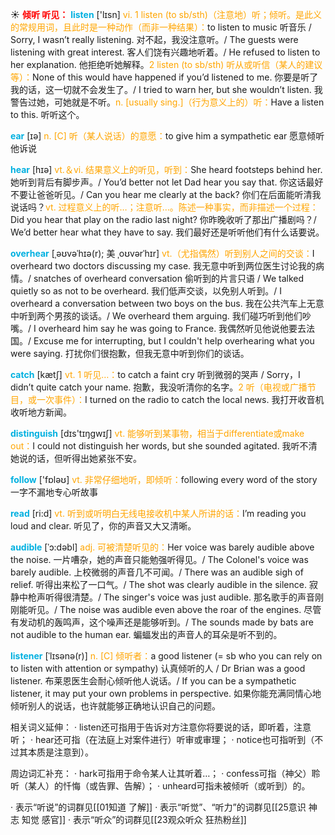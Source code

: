 ☀ <font color="red">**倾听 听见：**</font>
<font color="sky blue">**listen**</font> ['lɪsn] 
<font color="orange">vi. 1 listen (to sb/sth)（注意地）听；倾听。是此义的常规用词，且此时是一种动作（而非一种结果）：</font>to listen to music 听音乐 / Sorry, I wasn’t really listening. 对不起，我没注意听。/ The guests were listening with great interest. 客人们饶有兴趣地听着。/ He refused to listen to her explanation. 他拒绝听她解释。<font color="orange">2 listen (to sb/sth) 听从或听信（某人的建议等）：</font>None of this would have happened if you’d listened to me. 你要是听了我的话，这一切就不会发生了。/ I tried to warn her, but she wouldn’t listen. 我警告过她，可她就是不听。<font color="orange">n. [usually sing.]（行为意义上的）听：</font>Have a listen to this. 听听这个。

<font color="sky blue">**ear**</font> [ɪə] 
<font color="orange">n. [C] 听（某人说话）的意愿：</font>to give him a sympathetic ear 愿意倾听他诉说

<font color="sky blue">**hear**</font> [hɪə] 
<font color="orange">vt.＆vi. 结果意义上的听见，听到：</font>She heard footsteps behind her. 她听到背后有脚步声。/ You’d better not let Dad hear you say that. 你这话最好不要让爸爸听见。/ Can you hear me clearly at the back? 你们在后面能听清我说话吗？<font color="orange">vt. 过程意义上的听…；注意听…。陈述一种事实，而非描述一个过程：</font>Did you hear that play on the radio last night? 你昨晚收听了那出广播剧吗？/ We’d better hear what they have to say. 我们最好还是听听他们有什么话要说。
           
<font color="sky blue">**overhear**</font> [ˌəʊvəˈhɪə(r); 美 ˌoʊvərˈhɪr]
<font color="orange">vt.（尤指偶然）听到别人之间的交谈：</font>I overheard two doctors discussing my case. 我无意中听到两位医生讨论我的病情。/ snatches of overheard conversation 偷听到的片言只语 / We talked quietly so as not to be overheard. 我们低声交谈，以免别人听到。/ I overheard a conversation between two boys on the bus. 我在公共汽车上无意中听到两个男孩的谈话。/ We overheard them arguing. 我们碰巧听到他们吵嘴。/ I overheard him say he was going to France. 我偶然听见他说他要去法国。/ Excuse me for interrupting, but I couldn't help overhearing what you were saying. 打扰你们很抱歉，但我无意中听到你们的谈话。

<font color="sky blue">**catch**</font> [kætʃ] 
<font color="orange">vt. 1 听见…：</font>to catch a faint cry 听到微弱的哭声 / Sorry，I didn’t quite catch your name. 抱歉，我没听清你的名字。<font color="orange">2 听（电视或广播节目，或一次事件）：</font>I turned on the radio to catch the local news. 我打开收音机收听地方新闻。

<font color="sky blue">**distinguish**</font> [dɪs'tɪŋɡwɪʃ] 
<font color="orange">vt. 能够听到某事物，相当于differentiate或make out：</font>I could not distinguish her words, but she sounded agitated. 我听不清她说的话，但听得出她紧张不安。

<font color="sky blue">**follow**</font> ['fɒləʊ] 
<font color="orange">vt. 非常仔细地听，即倾听：</font>following every word of the story 一字不漏地专心听故事 

<font color="sky blue">**read**</font> [ri:d] 
<font color="orange">vt. 听到或听明白无线电接收机中某人所讲的话：</font>I’m reading you loud and clear. 听见了，你的声音又大又清晰。
           
<font color="sky blue">**audible**</font> [ˈɔ:dəbl]
<font color="orange">adj. 可被清楚听见的：</font>Her voice was barely audible above the noise. 一片嘈杂，她的声音只能勉强听得见。/ The Colonel's voice was barely audible. 上校微弱的声音几不可闻。/ There was an audible sigh of relief. 听得出来松了一口气。/ The shot was clearly audible in the silence. 寂静中枪声听得很清楚。/ The singer's voice was just audible. 那名歌手的声音刚刚能听见。/ The noise was audible even above the roar of the engines. 尽管有发动机的轰鸣声，这个噪声还是能够听到。/ The sounds made by bats are not audible to the human ear. 蝙蝠发出的声音人的耳朵是听不到的。
           
<font color="sky blue">**listener**</font> [ˈlɪsənə(r)]
<font color="orange">n. [C] 倾听者：</font>a good listener (= sb who you can rely on to listen with attention or sympathy) 认真倾听的人 / Dr Brian was a good listener. 布莱恩医生会耐心倾听他人说话。/ If you can be a sympathetic listener, it may put your own problems in perspective. 如果你能充满同情心地倾听别人的说话，也许就能够正确地认识自己的问题。

相关词义延伸：
· listen还可指用于告诉对方注意你将要说的话，即听着，注意听；
· hear还可指（在法庭上对案件进行）听审或审理；
· notice也可指听到（不过其本质是注意到）。

周边词汇补充：
· hark可指用于命令某人让其听着…；
· confess可指（神父）聆听（某人）的忏悔（或告罪、告解）；
· unheard可指未被倾听（或听到）的。

· 表示“听说”的词群见[[01知道 了解]]
· 表示“听觉”、“听力”的词群见[[25意识 神志 知觉 感官]]
· 表示“听众”的词群见[[23观众听众 狂热粉丝]]
